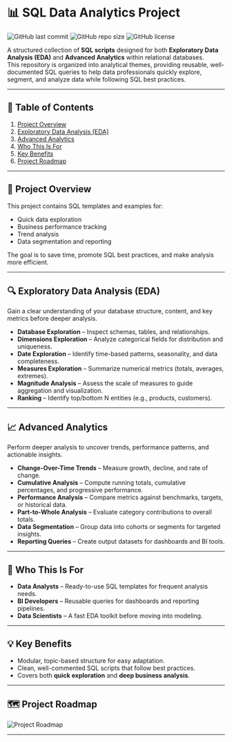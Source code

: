 # 📊 SQL Data Analytics Project

![GitHub last commit](https://img.shields.io/github/last-commit/dannydave/sql-data-analytics-project?color=blue)
![GitHub repo size](https://img.shields.io/github/repo-size/dannydave/sql-data-analytics-project?color=green)
![GitHub license](https://img.shields.io/github/license/dannydave/sql-data-analytics-project?color=orange)

A structured collection of **SQL scripts** designed for both **Exploratory Data Analysis (EDA)** and **Advanced Analytics** within relational databases.  
This repository is organized into analytical themes, providing reusable, well-documented SQL queries to help data professionals quickly explore, segment, and analyze data while following SQL best practices.

---

## 📌 Table of Contents
1. [Project Overview](#project-overview)
2. [Exploratory Data Analysis (EDA)](#exploratory-data-analysis-eda)
3. [Advanced Analytics](#advanced-analytics)
4. [Who This Is For](#who-this-is-for)
5. [Key Benefits](#key-benefits)
6. [Project Roadmap](#project-roadmap)

---

## 📍 Project Overview
This project contains SQL templates and examples for:
- Quick data exploration
- Business performance tracking
- Trend analysis
- Data segmentation and reporting

The goal is to save time, promote SQL best practices, and make analysis more efficient.

---

## 🔍 Exploratory Data Analysis (EDA)
Gain a clear understanding of your database structure, content, and key metrics before deeper analysis.

- **Database Exploration** – Inspect schemas, tables, and relationships.
- **Dimensions Exploration** – Analyze categorical fields for distribution and uniqueness.
- **Date Exploration** – Identify time-based patterns, seasonality, and data completeness.
- **Measures Exploration** – Summarize numerical metrics (totals, averages, extremes).
- **Magnitude Analysis** – Assess the scale of measures to guide aggregation and visualization.
- **Ranking** – Identify top/bottom N entities (e.g., products, customers).

---

## 📈 Advanced Analytics
Perform deeper analysis to uncover trends, performance patterns, and actionable insights.

- **Change-Over-Time Trends** – Measure growth, decline, and rate of change.
- **Cumulative Analysis** – Compute running totals, cumulative percentages, and progressive performance.
- **Performance Analysis** – Compare metrics against benchmarks, targets, or historical data.
- **Part-to-Whole Analysis** – Evaluate category contributions to overall totals.
- **Data Segmentation** – Group data into cohorts or segments for targeted insights.
- **Reporting Queries** – Create output datasets for dashboards and BI tools.

---

## 🎯 Who This Is For
- **Data Analysts** – Ready-to-use SQL templates for frequent analysis needs.
- **BI Developers** – Reusable queries for dashboards and reporting pipelines.
- **Data Scientists** – A fast EDA toolkit before moving into modeling.

---

## 💡 Key Benefits
- Modular, topic-based structure for easy adaptation.
- Clean, well-commented SQL scripts that follow best practices.
- Covers both **quick exploration** and **deep business analysis**.

---

## 🗺 Project Roadmap
![Project Roadmap](Project%20Roadmap.png)

---

